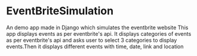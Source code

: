 # EventBriteSimulation
An demo app made in Django which simulates the eventbrite website
This app displays events as per eventbrite's api.
It displays categories of events as per eventbrite's api and asks user to select 3 categories to display events.Then it displays different events with time, date, link and location
